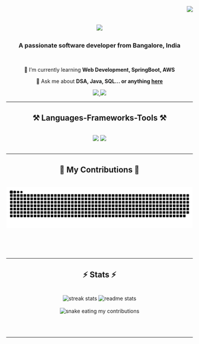 <img align="right" src="https://visitor-badge.laobi.icu/badge?page_id=LOGITH2003.LOGITH2003" />

<h1 align="center">
    <img src="https://readme-typing-svg.herokuapp.com/?font=Righteous&size=35&center=true&vCenter=true&width=500&height=70&duration=4000&lines=Hi+There!+👋;+I'm+logith+Jagadeesan!;" />
</h1>

<h3 align="center">A passionate software developer from Bangalore, India</h3>

<br/>

<div align="center">
 
 <!--🔭 I’m currently working on **a marketplace**-->
 
 🌱 I’m currently learning **Web Development, SpringBoot, AWS**

💬 Ask me about **DSA, Java, SQL... or anything [here](https://github.com/LOGITH2003/Leetcode)**

<!--⚡ Fun fact **Game of Thrones Night's Watch cloaks are made from Ikea rugs**-->

 </div>
 
<div align="center"> 
  <a href="mailto:pedro.salesjlogith7@gmail.com">
    <img src="https://img.shields.io/badge/Gmail-333333?style=for-the-badge&logo=gmail&logoColor=red" />
  </a>
  <a href="https://linkedin.com/in/logith-j-april04="_blank">
    <img src="https://img.shields.io/badge/LinkedIn-0077B5?style=for-the-badge&logo=linkedin&logoColor=white" target="_blank"/>
  </a>
<!--   <a href="https://salesp07.github.io" target="_blank">
     <img src="https://img.shields.io/badge/Portfolio-FF5722?style=for-the-badge&logo=todoist&logoColor=white" target="_blank" /> <!-- sqlite, safari, google-chrome are other good icon options>
  </a> -->
</div>

 <hr/>
 
<h2 align="center">⚒️ Languages-Frameworks-Tools ⚒️</h2>
<br/>
<div align="center">
    <img src="https://skillicons.dev/icons?i=html,css,vscode,github,figma" />
    <img src="https://skillicons.dev/icons?i=python,dart,flutter,firebase,java,mysql,visualstudio" /><br>
</div>

<br/>
<hr/>

<div align="center">
  <h2>🐍 My Contributions 🐍</h2>
  <br>
  <img alt="snake eating my contributions" src="https://raw.githubusercontent.com/LOGITH2003/LOGITH2003/output/github-contribution-grid-snake.svg" />
  
  <br/><br/><br/>
</div>

<hr/>

<h2 align="center">⚡ Stats ⚡</h2>
<br>
<div align=center>
  <img width=390 src="https://github-readme-streak-stats-salesp07.vercel.app/?user=LOGITH2003&count_private=true&theme=react&border_radius=10" alt="streak stats"/>
   
  <img width=390 src="https://github-readme-stats-salesp07.vercel.app/api?username=LOGITH2003&count_private=true&show_icons=true&theme=react&rank_icon=github&border_radius=10" alt="readme stats" />
  <br/>
  <br>
   <img width=390 alt="snake eating my contributions" src="https://leetcard.jacoblin.cool/logith_04?theme=dark&font=Noto%20Sans%20Deseret&ext=heatmap" />
</div>

<br/><br/>

<hr/>

<br/>

<!--div align="center">
<a href='https://ko-fi.com/V7V4RAK9C' target='_blank'><img height='64' style='border:0px;height:64px;' src='https://storage.ko-fi.com/cdn/kofi1.png?v=3' border='0' alt='Buy Me a Coffee at ko-fi.com' /></a>
</div>

<br/-->
